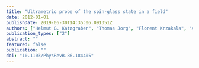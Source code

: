 ```yaml
---
title: "Ultrametric probe of the spin-glass state in a field"
date: 2012-01-01
publishDate: 2019-06-30T14:35:06.091351Z
authors: ["Helmut G. Katzgraber", "Thomas Jorg", "Florent Krzakala", "Alexander K. Hartmann"]
publication_types: ["2"]
abstract: ""
featured: false
publication: ""
doi: "10.1103/PhysRevB.86.184405"
---
```


